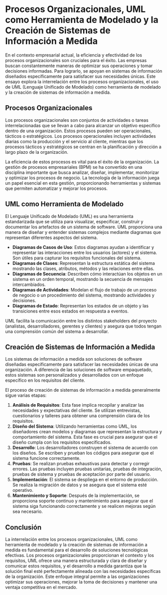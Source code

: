 
# Procesos Organizacionales, UML como Herramienta de Modelado y la Creación de Sistemas de Información a Medida

En el contexto empresarial actual, la eficiencia y efectividad de los procesos organizacionales son cruciales para el éxito. Las empresas buscan constantemente maneras de optimizar sus operaciones y tomar decisiones informadas. Para lograrlo, se apoyan en sistemas de información diseñados específicamente para satisfacer sus necesidades únicas. Este ensayo explora la interrelación entre los procesos organizacionales, el uso de UML (Lenguaje Unificado de Modelado) como herramienta de modelado y la creación de sistemas de información a medida.

## Procesos Organizacionales

Los procesos organizacionales son conjuntos de actividades o tareas interrelacionadas que se llevan a cabo para alcanzar un objetivo específico dentro de una organización. Estos procesos pueden ser operacionales, tácticos o estratégicos. Los procesos operacionales incluyen actividades diarias como la producción y el servicio al cliente, mientras que los procesos tácticos y estratégicos se centran en la planificación y dirección a largo plazo de la organización.

La eficiencia de estos procesos es vital para el éxito de la organización. La gestión de procesos empresariales (BPM) se ha convertido en una disciplina importante que busca analizar, diseñar, implementar, monitorizar y optimizar los procesos de negocio. La tecnología de la información juega un papel esencial en esta gestión, proporcionando herramientas y sistemas que permiten automatizar y mejorar los procesos.

## UML como Herramienta de Modelado

El Lenguaje Unificado de Modelado (UML) es una herramienta estandarizada que se utiliza para visualizar, especificar, construir y documentar los artefactos de un sistema de software. UML proporciona una manera de diseñar y entender sistemas complejos mediante diagramas que representan diferentes aspectos del sistema.

- **Diagramas de Casos de Uso**: Estos diagramas ayudan a identificar y representar las interacciones entre los usuarios (actores) y el sistema. Son útiles para capturar los requisitos funcionales del sistema.
- **Diagramas de Clases**: Representan la estructura estática del sistema mostrando las clases, atributos, métodos y las relaciones entre ellas.
- **Diagramas de Secuencia**: Describen cómo interactúan los objetos en un sistema en un orden temporal, mostrando la secuencia de mensajes intercambiados.
- **Diagramas de Actividades**: Modelan el flujo de trabajo de un proceso de negocio o un procedimiento del sistema, mostrando actividades y decisiones.
- **Diagramas de Estado**: Representan los estados de un objeto y las transiciones entre esos estados en respuesta a eventos.

UML facilita la comunicación entre los distintos stakeholders del proyecto (analistas, desarrolladores, gerentes y clientes) y asegura que todos tengan una comprensión común del sistema a desarrollar.

## Creación de Sistemas de Información a Medida

Los sistemas de información a medida son soluciones de software diseñadas específicamente para satisfacer las necesidades únicas de una organización. A diferencia de las soluciones de software empaquetado, estos sistemas son personalizados y desarrollados con un enfoque específico en los requisitos del cliente.

El proceso de creación de sistemas de información a medida generalmente sigue varias etapas:

1. **Análisis de Requisitos**: Esta fase implica recopilar y analizar las necesidades y expectativas del cliente. Se utilizan entrevistas, cuestionarios y talleres para obtener una comprensión clara de los requisitos.
2. **Diseño del Sistema**: Utilizando herramientas como UML, los diseñadores crean modelos y diagramas que representan la estructura y comportamiento del sistema. Esta fase es crucial para asegurar que el diseño cumpla con los requisitos especificados.
3. **Desarrollo**: Los desarrolladores construyen el sistema de acuerdo con los diseños. Se escriben y prueban los códigos para asegurar que el sistema funcione correctamente.
4. **Pruebas**: Se realizan pruebas exhaustivas para detectar y corregir errores. Las pruebas incluyen pruebas unitarias, pruebas de integración, pruebas de sistema y pruebas de aceptación por parte del usuario.
5. **Implementación**: El sistema se despliega en el entorno de producción. Se realiza la migración de datos y se asegura que el sistema esté operativo.
6. **Mantenimiento y Soporte**: Después de la implementación, se proporciona soporte continuo y mantenimiento para asegurar que el sistema siga funcionando correctamente y se realicen mejoras según sea necesario.

## Conclusión

La interrelación entre los procesos organizacionales, UML como herramienta de modelado y la creación de sistemas de información a medida es fundamental para el desarrollo de soluciones tecnológicas efectivas. Los procesos organizacionales proporcionan el contexto y los requisitos, UML ofrece una manera estructurada y clara de diseñar y comunicar estos requisitos, y el desarrollo a medida garantiza que la solución final esté perfectamente alineada con las necesidades específicas de la organización. Este enfoque integral permite a las organizaciones optimizar sus operaciones, mejorar la toma de decisiones y mantener una ventaja competitiva en el mercado.
